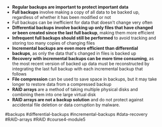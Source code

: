 -   **Regular backups are important to protect important data**
-   **Full backups** involve making a copy of all data to be backed up, regardless of whether it has been modified or not
-   Full backups can be inefficient for data that doesn't change very often
-  **Differential backups involve backing up only files that have changed or been created since the last full backup**, making them more efficient
-   **Infrequent full backups should still be performed** to avoid tracking and storing too many copies of changing files
-   **Incremental backups are even more efficient than differential backups**, as only the data that's changed in files is backed up
-   **Recovery with incremental backups can be more time consuming**, as the most recent version of backed up data must be reconstructed by integrating the last full backup with each incremental backup that follows
-   **File compression** can be used to save space in backups, but it may take longer to restore data from a compressed backup
-  **RAID arrays** are a method of taking multiple physical disks and combining them into one large virtual disk
-  **RAID arrays are not a backup solution** and do not protect against accidental file deletion or data corruption by malware.

#backups #differential-backups #incremental-backups #data-recovery #RAID-arrays #RAID #course4-module5 